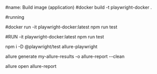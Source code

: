 #name: Build image (application)
#docker build -t playwright-docker .

#running


#docker run -it playwright-docker:latest npm run test


#RUN -it playwright-docker:latest npm run test


npm i -D @playwright/test allure-playwright



allure generate my-allure-results -o allure-report --clean

allure open allure-report
